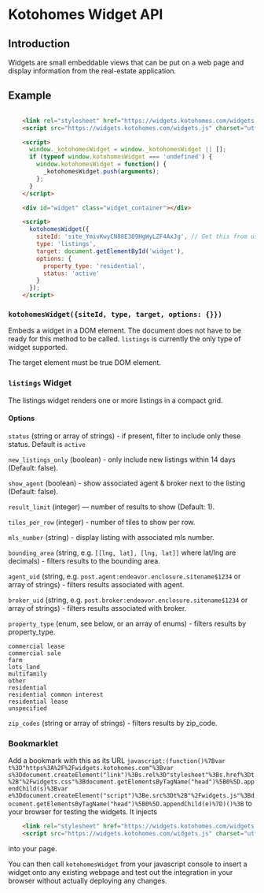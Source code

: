 # Kotohomes Widget API

## Introduction

Widgets are small embeddable views that can be put on a web page and display information from the real-estate application.

## Example

```html

    <link rel="stylesheet" href="https://widgets.kotohomes.com/widgets.css" />
    <script src="https://widgets.kotohomes.com/widgets.js" charset="utf-8" async></script>

    <script>
      window._kotohomesWidget = window._kotohomesWidget || [];
      if (typeof window.kotohomesWidget === 'undefined') {
        window.kotohomesWidget = function() {
          _kotohomesWidget.push(arguments);
        };
      }
    </script>

    <div id="widget" class="widget_container"></div>

    <script>
      kotohomesWidget({
        siteId: 'site_YmivKwyCN88E309HgWyLZF4AxJg', // Get this from us
        type: 'listings',
        target: document.getElementById('widget'),
        options: {
          property_type: 'residential',
          status: 'active'
        }
      });
    </script>
```

### `kotohomesWidget({siteId, type, target, options: {}})`

Embeds a widget in a DOM element. The document does not have to be ready for this method to be called. `listings` is currently the only type of widget supported.

The target element must be true DOM element.

### `listings` Widget

The listings widget renders one or more listings in a compact grid.

#### Options

`status` (string or array of strings) - if present, filter to include only these status. Default is `active`

`new_listings_only` (boolean) - only include new listings within 14 days (Default: false).

`show_agent` (boolean) - show associated agent & broker next to the listing (Default: false).

`result_limit` (integer) — number of results to show (Default: 1).

`tiles_per_row` (integer) - number of tiles to show per row.

`mls_number` (string) - display listing with associated mls number.

`bounding_area` (string, e.g. `[[lng, lat], [lng, lat]]` where lat/lng are decimals) - filters results to the bounding area.

`agent_uid` (string, e.g. `post.agent:endeavor.enclosure.sitename$1234` or array of strings) - filters results associated with agent.

`broker_uid` (string, e.g. `post.broker:endeavor.enclosure.sitename$1234` or array of strings) - filters results associated with broker.

`property_type` (enum, see below, or an array of enums) - filters results by property_type.

    commercial lease
    commercial sale
    farm
    lots_land
    multifamily
    other
    residential
    residential common interest
    residential lease
    unspecified

`zip_codes` (string or array of strings) - filters results by zip_code.

### Bookmarklet

Add a bookmark with this as its URL `javascript:(function()%7Bvar t%3D"https%3A%2F%2Fwidgets.kotohomes.com"%3Bvar s%3Ddocument.createElement("link")%3Bs.rel%3D"stylesheet"%3Bs.href%3Dt%2B"%2Fwidgets.css"%3Bdocument.getElementsByTagName("head")%5B0%5D.appendChild(s)%3Bvar e%3Ddocument.createElement("script")%3Be.src%3Dt%2B"%2Fwidgets.js"%3Bdocument.getElementsByTagName("head")%5B0%5D.appendChild(e)%7D)()%3B` to your browser for testing the widgets. It injects

```html
    <link rel="stylesheet" href="https://widgets.kotohomes.com/widgets.css" />
    <script src="https://widgets.kotohomes.com/widgets.js" charset="utf-8" async></script>
```

into your page.

You can then call `kotohomesWidget` from your javascript console to insert a widget onto any existing webpage and test out the integration in your browser without actually deploying any changes.